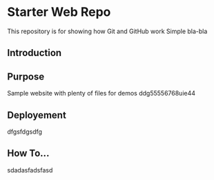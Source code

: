 # Starter Web Repo
This repository is for showing how Git and GitHub work
Simple bla-bla

## Introduction


## Purpose
Sample website with plenty of files for demos
ddg55556768uie44

## Deployement
dfgsfdgsdfg

## How To...
sdadasfadsfasd


